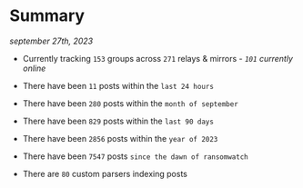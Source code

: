 
# Summary
_september 27th, 2023_

- Currently tracking `153` groups across `271` relays & mirrors - _`101` currently online_

- There have been `11` posts within the `last 24 hours`

- There have been `280` posts within the `month of september`

- There have been `829` posts within the `last 90 days`

- There have been `2856` posts within the `year of 2023`

- There have been `7547` posts `since the dawn of ransomwatch`

- There are `80` custom parsers indexing posts

